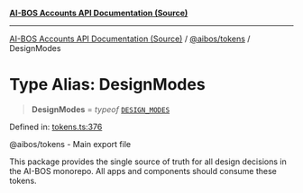[**AI-BOS Accounts API Documentation (Source)**](../../../README.md)

***

[AI-BOS Accounts API Documentation (Source)](../../../README.md) / [@aibos/tokens](../README.md) / DesignModes

# Type Alias: DesignModes

> **DesignModes** = *typeof* [`DESIGN_MODES`](../variables/DESIGN_MODES.md)

Defined in: [tokens.ts:376](https://github.com/pohlai88/accounts/blob/40016c553531e31c50d7dcad114ff9c2ce691261/packages/tokens/src/tokens.ts#L376)

@aibos/tokens - Main export file

This package provides the single source of truth for all design decisions
in the AI-BOS monorepo. All apps and components should consume these tokens.
